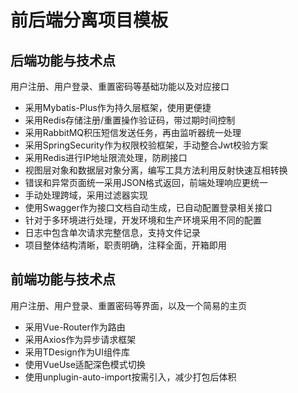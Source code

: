 # 前后端分离项目模板
## 后端功能与技术点
用户注册、用户登录、重置密码等基础功能以及对应接口

* 采用Mybatis-Plus作为持久层框架，使用更便捷
* 采用Redis存储注册/重置操作验证码，带过期时间控制
* 采用RabbitMQ积压短信发送任务，再由监听器统一处理
* 采用SpringSecurity作为权限校验框架，手动整合Jwt校验方案
* 采用Redis进行IP地址限流处理，防刷接口
* 视图层对象和数据层对象分离，编写工具方法利用反射快速互相转换
* 错误和异常页面统一采用JSON格式返回，前端处理响应更统一
* 手动处理跨域，采用过滤器实现
* 使用Swagger作为接口文档自动生成，已自动配置登录相关接口
* 针对于多环境进行处理，开发环境和生产环境采用不同的配置
* 日志中包含单次请求完整信息，支持文件记录
* 项目整体结构清晰，职责明确，注释全面，开箱即用

## 前端功能与技术点
用户注册、用户登录、重置密码等界面，以及一个简易的主页

* 采用Vue-Router作为路由
* 采用Axios作为异步请求框架
* 采用TDesign作为UI组件库
* 使用VueUse适配深色模式切换
* 使用unplugin-auto-import按需引入，减少打包后体积
